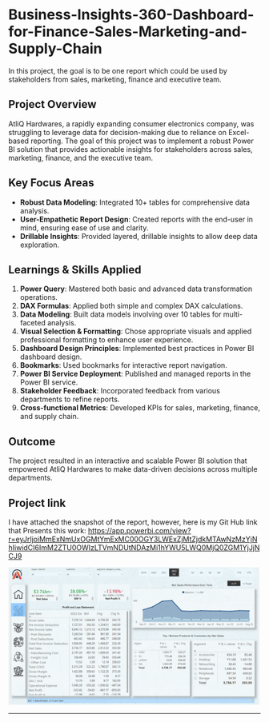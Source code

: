 # Business-Insights-360-Dashboard-for-Finance-Sales-Marketing-and-Supply-Chain
In this project, the goal is to be one report which could be used by stakeholders from sales, marketing, finance and executive team.

## Project Overview
AtliQ Hardwares, a rapidly expanding consumer electronics company, was struggling to leverage data for decision-making due to reliance on Excel-based reporting. The goal of this project was to implement a robust Power BI solution that provides actionable insights for stakeholders across sales, marketing, finance, and the executive team. 

## Key Focus Areas
- **Robust Data Modeling**: Integrated 10+ tables for comprehensive data analysis.
- **User-Empathetic Report Design**: Created reports with the end-user in mind, ensuring ease of use and clarity.
- **Drillable Insights**: Provided layered, drillable insights to allow deep data exploration.

## Learnings & Skills Applied
1. **Power Query**: Mastered both basic and advanced data transformation operations.
2. **DAX Formulas**: Applied both simple and complex DAX calculations.
3. **Data Modeling**: Built data models involving over 10 tables for multi-faceted analysis.
4. **Visual Selection & Formatting**: Chose appropriate visuals and applied professional formatting to enhance user experience.
5. **Dashboard Design Principles**: Implemented best practices in Power BI dashboard design.
6. **Bookmarks**: Used bookmarks for interactive report navigation.
7. **Power BI Service Deployment**: Published and managed reports in the Power BI service.
8. **Stakeholder Feedback**: Incorporated feedback from various departments to refine reports.
9. **Cross-functional Metrics**: Developed KPIs for sales, marketing, finance, and supply chain.

## Outcome
The project resulted in an interactive and scalable Power BI solution that empowered AtliQ Hardwares to make data-driven decisions across multiple departments.

## Project link 
I have attached the snapshot of the report, however, here is my Git Hub link that Presents this work:
https://app.powerbi.com/view?r=eyJrIjoiMmExNmUxOGMtYmExMC00OGY3LWExZjMtZjdkMTAwNzMzYjNhIiwidCI6ImM2ZTU0OWIzLTVmNDUtNDAzMi1hYWU5LWQ0MjQ0ZGM1YjJjNCJ9

![revenue dashboard](https://github.com/ScaryPnj/Business-Insights-360-Dashboard-for-Finance-Sales-Marketing-and-Supply-Chain/blob/ee96f4351f0d6b82289e94c95288795db0fe0aea/Bi%20360%20project.png)

---

